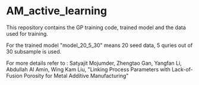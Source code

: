 # AM_active_learning
This repository contains the GP training code, trained model and the data used for training. 

For the trained model "model_20_5_30" means 20 seed data, 5 quries out of 30 subsample is used. 

For more details refer to : Satyajit Mojumder, Zhengtao Gan, Yangfan Li, Abdullah Al Amin, Wing Kam Liu, "Linking Process Parameters with Lack-of-Fusion Porosity for Metal Additive Manufacturing"
